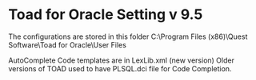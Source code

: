 # Toad for Oracle Setting v 9.5

The configurations are stored in this folder 
C:\Program Files (x86)\Quest Software\Toad for Oracle\User Files

AutoComplete Code templates are in LexLib.xml (new version)
Older versions of TOAD used to have PLSQL.dci file for Code Completion.
